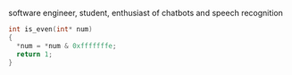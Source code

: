 software engineer, student, enthusiast of chatbots and speech recognition

```c
int is_even(int* num)
{
  *num = *num & 0xfffffffe;
  return 1;
}
```
